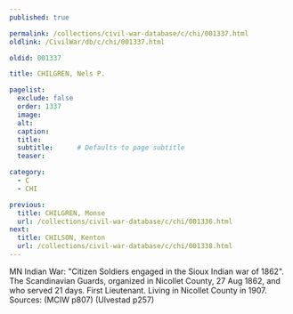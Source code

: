```yaml
---
published: true

permalink: /collections/civil-war-database/c/chi/001337.html
oldlink: /CivilWar/db/c/chi/001337.html

oldid: 001337

title: CHILGREN, Nels P.

pagelist:
  exclude: false
  order: 1337
  image: 
  alt:
  caption:
  title:
  subtitle:      # Defaults to page subtitle
  teaser:

category: 
  - C 
  - CHI

previous:
  title: CHILGREN, Monse
  url: /collections/civil-war-database/c/chi/001336.html  
next:
  title: CHILSON, Kenton
  url: /collections/civil-war-database/c/chi/001338.html   
---
```

MN Indian War: &quot;Citizen Soldiers engaged in the Sioux Indian war of 1862&quot;. The Scandinavian Guards, organized in Nicollet County, 27 Aug 1862, and who served 21 days. First Lieutenant. Living in Nicollet County in 1907. Sources: (MCIW p807) (Ulvestad p257)